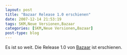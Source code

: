 ```yaml
---
layout: post
title: "Bazaar Release 1.0 erschienen"
date: 2007-12-14 21:53:19
tags: SKM,Neue Versionen,Bazaar
categories: [SKM,Neue Versionen,Bazaar]
post-type: blog
---
```

Es ist so weit. Die Release 1.0 von [Bazaar](http://bazaar-vcs.org "Bazaar") ist erschienen.
